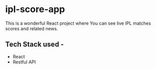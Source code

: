 # ipl-score-app
This is a wonderful React project where You can see live IPL matches scores and related news.

## Tech Stack used - 
- React
- Restful API

